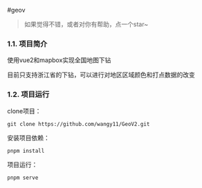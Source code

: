 #geov

> 如果觉得不错，或者对你有帮助，点一个star~

### 1.1. 项目简介

使用vue2和mapbox实现全国地图下钻

目前只支持浙江省的下钻，可以进行对地区区域颜色和打点数据的改变
### 1.2. 项目运行

clone项目：

```
git clone https://github.com/wangy11/GeoV2.git
```

安装项目依赖：

```shell
pnpm install
```

项目运行：

```shell
pnpm serve
```
